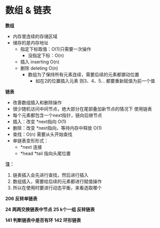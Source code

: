# 数组 & 链表
**数组**
- 内存里连续的存储区域
- 储存的是内存地址
  - 指定下标取值：O(1)只需要一次操作
    - 没指定下标：O(n)  
  - 插入 inserting O(n)
  - 删除 deleting O(n)
    - 数组为了保持所有元素连续，需要后续的元素都挪动位置
      - 如在2的位置插入元素 则3、4、5... 都要重新赋值为前一个值

**链表**
- 改善数组插入和删除操作
- 很少随机访问中间节点，绝大部分在尾部叠加新节点的情况下 使用链表
- 每个元素都包含一个next指针，链向后继节点
- 插入：改变 *next指向  O(1)
- 删除：改变 *next指向，等待内存中释放 O(1)
- 查找：O(n) 需要从头开始查找
- 单链表变形形式：
  - *next 连接
  - *head *tail 指向头尾位置



**注：**
1. 链表插入会先进行查找，然后进行插入
2. 数组插入，需要给后续的元素都进行赋值操作
3. 所以在使用时要进行动态平衡，来看选取哪个

**206 反转单链表**

**24 两两交换链表中节点**
**25 k个一组 反转链表**

**141 判断链表中是否有环**
**142 环形链表**

